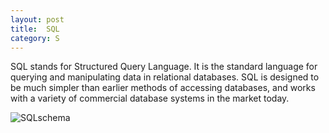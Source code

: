 ```yaml
---
layout: post
title:  SQL
category: S
---
```


SQL stands for Structured Query Language. It is the standard language for querying and manipulating data in relational databases. SQL is designed to be much simpler than earlier methods of accessing databases, and works with a variety of commercial database systems in the market today.

![SQLschema](https://upload.wikimedia.org/wikipedia/commons/2/2d/MediaWiki_1.10_database_schema.png)